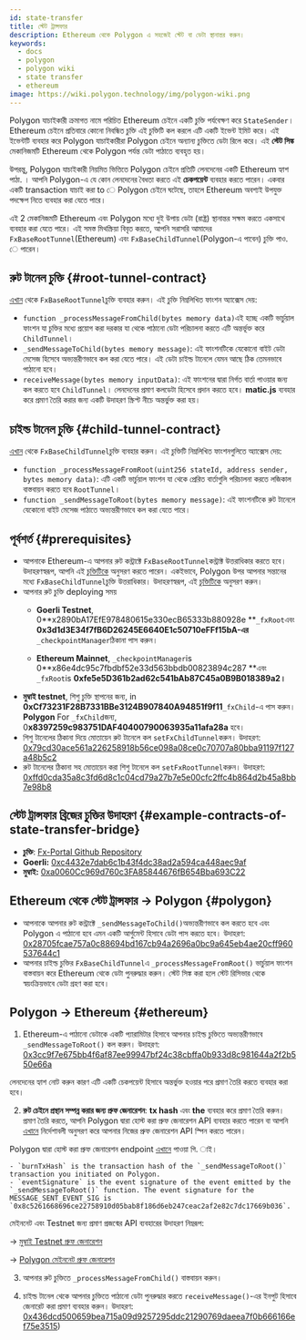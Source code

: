 ```yaml
---
id: state-transfer
title: স্টেট ট্রান্সফার
description: Ethereum থেকে Polygon এ সহজেই স্টেট বা ডেটা স্থানান্তর করুন।
keywords:
  - docs
  - polygon
  - polygon wiki
  - state transfer
  - ethereum
image: https://wiki.polygon.technology/img/polygon-wiki.png
---
```


Polygon যাচাইকারী ক্রমাগত নামে পরিচিত Ethereum চেইনে একটি চুক্তি পর্যবেক্ষণ করে `StateSender`। Ethereum চেইনে প্রতিবারে কোনো নিবন্ধিত চুক্তি এই চুক্তিটি কল করলে এটি একটি ইভেন্ট ইমিট করে। এই ইভেন্টটি ব্যবহার করে Polygon যাচাইকারীরা Polygon চেইনে অন্যান্য চুক্তিতে ডেটা রিলে করে। এই **স্টেট সিঙ্ক** মেকানিজমটি Ethereum থেকে Polygon পর্যন্ত ডেটা পাঠাতে ব্যবহৃত হয়।

উপরন্তু, Polygon যাচাইকারী নিয়মিত ভিত্তিতে Polygon চেইনে প্রতিটি লেনদেনের একটি Ethereum হ্যাশ পাঠা. । আপনি Polygon-এ যে কোন লেনদেনের বৈধতা করতে এই **চেকপয়েন্ট** ব্যবহার করতে পারেন। একবার একটি transaction যাচাই করা to ে Polygon চেইনে ঘটেছে, তাহলে Ethereum অবশ্যই উপযুক্ত পদক্ষেপ নিতে ব্যবহার করা যেতে পারে।

এই 2 মেকানিজমটি Ethereum এবং Polygon মধ্যে দুই উপায় ডেটা (রাষ্ট্র) স্থানান্তর সক্ষম করতে একসাথে ব্যবহার করা যেতে পারে। এই সমস্ত মিথস্ক্রিয়া বিবৃত করতে, আপনি সরাসরি আমাদের `FxBaseRootTunnel`(Ethereum) এবং `FxBaseChildTunnel`(Polygon-এ পাবেন) চুক্তি পাও. ে পারেন।

## রুট টানেল চুক্তি {#root-tunnel-contract}

[এখান](https://github.com/jdkanani/fx-portal/blob/main/contracts/tunnel/FxBaseRootTunnel.sol) থেকে `FxBaseRootTunnel`চুক্তি ব্যবহার করুন। এই চুক্তি নিম্নলিখিত ফাংশন অ্যাক্সেস দেয়:

- `function _processMessageFromChild(bytes memory data)`এই হচ্ছে একটি ভার্চুয়াল ফাংশন যা চুক্তির মধ্যে প্রয়োগ করা দরকার যা থেকে পাঠানো ডেটা পরিচালনা করতে এটি অন্তর্ভূক্ত করে `ChildTunnel`।
- `_sendMessageToChild(bytes memory message)`: এই ফাংশনটিকে যেকোনো বাইট ডেটা মেসেজ হিসেবে অভ্যন্তরীণভাবে কল করা যেতে পারে। এই ডেটা চাইল্ড টানেলে যেমন আছে ঠিক তেমনভাবে পাঠানো হবে।
- `receiveMessage(bytes memory inputData)`: এই ফাংশনের দ্বারা নির্গত বার্তা পাওয়ার জন্য কল করতে হবে `ChildTunnel`। লেনদেনের প্রমাণ কলডেটা হিসেবে প্রদান করতে হবে। **matic.js** ব্যবহার করে প্রমাণ তৈরি করার জন্য একটি উদাহরণ স্ক্রিপ্ট নীচে অন্তর্ভুক্ত করা হয়।

## চাইল্ড টানেল চুক্তি {#child-tunnel-contract}

[এখান](https://github.com/jdkanani/fx-portal/blob/main/contracts/tunnel/FxBaseChildTunnel.sol) থেকে `FxBaseChildTunnel`চুক্তি ব্যবহার করুন। এই চুক্তিটি নিম্নলিখিত ফাংশনগুলিতে অ্যাক্সেস দেয়:

- `function _processMessageFromRoot(uint256 stateId, address sender, bytes memory data)`: এটি একটি ভার্চুয়াল ফাংশন যা থেকে প্রেরিত বার্তাগুলি পরিচালনা করতে লজিকাল বাস্তবায়ন করতে হবে `RootTunnel`।
- `function _sendMessageToRoot(bytes memory message)`: এই ফাংশনটিকে রুট টানেলে যেকোনো বাইট মেসেজ পাঠাতে অভ্যন্তরীণভাবে কল করা যেতে পারে।

## পূর্বশর্ত {#prerequisites}

- আপনাকে Ethereum-এ আপনার রুট কন্ট্রাক্টে `FxBaseRootTunnel`কন্ট্রাক্ট উত্তরাধিকার করতে হবে। উদাহরণস্বরূপ, আপনি এই [চুক্তিটিকে](https://github.com/jdkanani/fx-portal/blob/main/contracts/examples/state-transfer/FxStateRootTunnel.sol) অনুসরণ করতে পারেন। একইভাবে, Polygon উপর আপনার সন্তানের মধ্যে `FxBaseChildTunnel`চুক্তি উত্তরাধিকার। উদাহরণস্বরূপ, এই [চুক্তিটিকে](https://github.com/jdkanani/fx-portal/blob/main/contracts/examples/state-transfer/FxStateChildTunnel.sol) অনুসরণ করুন।
- আপনার রুট চুক্তি deploying সময়
  - **Goerli Testnet**, 0**x2890bA17EfE978480615e330ecB65333b880928e **`_fxRoot`এবং **0x3d1d3E34f7fB6D26245E6640E1c50710eFFf15bA-এর** `_checkpointManager`ঠিকানা পাস করুন।

  - **Ethereum Mainnet**, `_checkpointManager`is 0**x86e4dc95c7fbdbf52e33d563bbdb00823894c287 **এবং `_fxRoot`is **0xfe5e5D361b2ad62c541bAb87C45a0B9B018389a2।**
- **মুম্বাই testnet**, শিশু চুক্তি স্থাপনের জন্য, in **0xCf73231F28B7331BBe3124B907840A94851f9f11**`_fxChild`-এ পাস করুন। **Polygon** For `_fxChild`জন্য, 0**x8397259c983751DAF40400790063935a11afa28a** হবে।
- শিশু টানেলের ঠিকানা দিয়ে মোতায়েন রুট টানেলে কল `setFxChildTunnel`করুন। উদাহরণ: [0x79cd30ace561a226258918b56ce098a08ce0c70707a80bba91197f127a48b5c2](https://goerli.etherscan.io/tx/0x79cd30ace561a226258918b56ce098a08ce0c70707a80bba91197f127a48b5c2)
- রুট টানেলের ঠিকানা সহ মোতায়েন করা শিশু টানেলে কল `setFxRootTunnel`করুন। উদাহরণ: [0xffd0cda35a8c3fd6d8c1c04cd79a27b7e5e00cfc2ffc4b864d2b45a8bb7e98b8](https://mumbai.polygonscan.com/tx/0xffd0cda35a8c3fd6d8c1c04cd79a27b7e5e00cfc2ffc4b864d2b45a8bb7e98b8/internal-transactions)

## স্টেট ট্রান্সফার ব্রিজের চুক্তির উদাহরণ {#example-contracts-of-state-transfer-bridge}

- **চুক্তি**: [Fx-Portal Github Repository](https://github.com/jdkanani/fx-portal/tree/main/contracts/tunnel)
- **Goerli:** [0xc4432e7dab6c1b43f4dc38ad2a594ca448aec9af](https://goerli.etherscan.io/address/0xc4432e7dab6c1b43f4dc38ad2a594ca448aec9af)
- **মুম্বাই:** [0xa0060Cc969d760c3FA85844676fB654Bba693C22](https://mumbai.polygonscan.com/address/0xa0060Cc969d760c3FA85844676fB654Bba693C22/transactions)

## Ethereum থেকে স্টেট ট্রান্সফার → Polygon {#polygon}

- আপনাকে আপনার রুট কন্ট্রাক্টে `_sendMessageToChild()`অভ্যন্তরীণভাবে কল করতে হবে এবং Polygon এ পাঠানো হবে এমন একটি আর্গুমেন্ট হিসাবে ডেটা পাস করতে হবে। উদাহরণ: [0x28705fcae757a0c88694bd167cb94a2696a0bc9a645eb4ae20cff960537644c1](https://goerli.etherscan.io/tx/0x28705fcae757a0c88694bd167cb94a2696a0bc9a645eb4ae20cff960537644c1)
- আপনার চাইল্ড চুক্তির `FxBaseChildTunnel`এ `_processMessageFromRoot()` ভার্চুয়াল ফাংশন বাস্তবায়ন করে Ethereum থেকে ডেটা পুনরুদ্ধার করুন। স্টেট সিঙ্ক করা হলে স্টেট রিসিভার থেকে স্বয়ংক্রিয়ভাবে ডেটা গ্রহণ করা হবে।

## Polygon → Ethereum {#ethereum}

1. Ethereum-এ পাঠানো ডেটাকে একটি প্যারামিটার হিসাবে আপনার চাইল্ড চুক্তিতে অভ্যন্তরীণভাবে `_sendMessageToRoot()` কল করুন। উদাহরণ: [0x3cc9f7e675bb4f6af87ee99947bf24c38cbffa0b933d8c981644a2f2b550e66a](https://mumbai.polygonscan.com/tx/0x3cc9f7e675bb4f6af87ee99947bf24c38cbffa0b933d8c981644a2f2b550e66a/logs)

লেনদেনের হ্যাশ নোট করুন কারণ এটি একটি চেকপয়েন্ট হিসাবে অন্তর্ভুক্ত হওয়ার পরে প্রমাণ তৈরি করতে ব্যবহার করা হবে।

2. **রুট চেইনে প্রস্থান সম্পন্ন করার জন্য প্রুফ জেনারেশন**: **tx hash** এবং **the** ব্যবহার করে প্রমাণ তৈরি করুন। প্রমাণ তৈরি করতে, আপনি Polygon দ্বারা হোস্ট করা প্রুফ জেনারেশন API ব্যবহার করতে পারেন বা আপনি [এখানে](https://github.com/maticnetwork/proof-generation-api) নির্দেশাবলী অনুসরণ করে আপনার নিজের প্রুফ জেনারেশন API স্পিন করতে পারেন।

Polygon দ্বারা হোস্ট করা প্রুফ জেনারেশন endpoint [এখানে](https://apis.matic.network/api/v1/matic/exit-payload/{burnTxHash}?eventSignature={eventSignature}) পাওয়া গি. াই।

    - `burnTxHash` is the transaction hash of the `_sendMessageToRoot()` transaction you initiated on Polygon.
    - `eventSignature` is the event signature of the event emitted by the `_sendMessageToRoot()` function. The event signature for the MESSAGE_SENT_EVENT_SIG is `0x8c5261668696ce22758910d05bab8f186d6eb247ceac2af2e82c7dc17669b036`.

মেইননেট এবং Testnet জন্য প্রমাণ প্রজন্মের API ব্যবহারের উদাহরণ নিম্নরূপ:

→ [মুম্বাই Testnet প্রুফ জেনারেশন](https://apis.matic.network/api/v1/mumbai/exit-payload/0x4756b76a9611cffee3d2eb645819e988c34615621ea256f818ab788d81e1f838?eventSignature=0x8c5261668696ce22758910d05bab8f186d6eb247ceac2af2e82c7dc17669b036)

→ [Polygon মেইননেট প্রুফ জেনারেশন](https://apis.matic.network/api/v1/matic/exit-payload/0x70bb6dbee84bd4ef1cd1891c666733d0803d81ac762ff7fdc4726e4525c1e23b?eventSignature=0x8c5261668696ce22758910d05bab8f186d6eb247ceac2af2e82c7dc17669b036)

3. আপনার রুট চুক্তিতে `_processMessageFromChild()` বাস্তবায়ন করুন।

4. চাইল্ড টানেল থেকে আপনার চুক্তিতে পাঠানো ডেটা পুনরুদ্ধার করতে `receiveMessage()`-এর ইনপুট হিসাবে জেনারেট করা প্রমাণ ব্যবহার করুন। উদাহরণ: [0x436dcd500659bea715a09d9257295ddc21290769daeea7f0b666166ef75e3515](https://goerli.etherscan.io/tx/0x436dcd500659bea715a09d9257295ddc21290769daeea7f0b666166ef75e3515))

